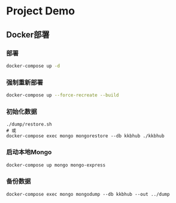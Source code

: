 # Project Demo

## Docker部署
### 部署
```bash
docker-compose up -d
```

### 强制重新部署
```bash
docker-compose up --force-recreate --build
```

### 初始化数据
```
./dump/restore.sh
# 或
docker-compose exec mongo mongorestore --db kkbhub ./kkbhub
```
### 启动本地Mongo
```bash
docker-compose up mongo mongo-express
```

### 备份数据
```
docker-compose exec mongo mongodump --db kkbhub --out ../dump

```